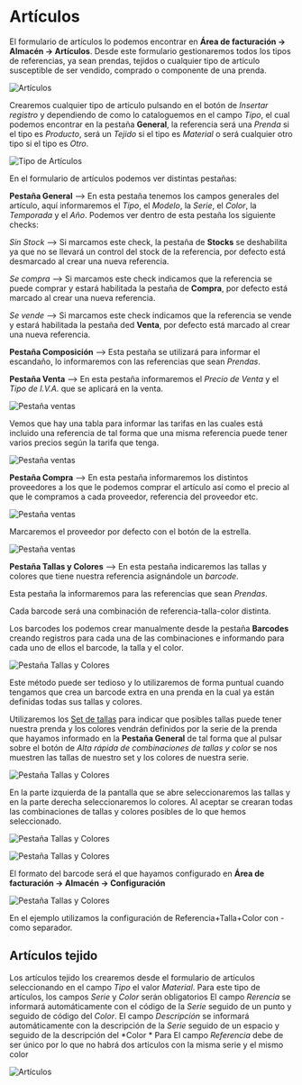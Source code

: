 # Artículos
El formulario de artículos lo podemos encontrar en **Área de facturación -> Almacén -> Artículos**. Desde este formulario gestionaremos todos los tipos de referencias, ya sean prendas, tejidos o cualquier tipo de artículo susceptible de ser vendido, comprado o componente de una prenda.

![Artículos](./img/formarticulos_almacen.png)

Crearemos cualquier tipo de artículo pulsando en el botón de *Insertar registro* y dependiendo de como lo cataloguemos en el campo *Tipo*, el cual podemos encontrar en la pestaña **General**, la referencia será una *Prenda* si el tipo es *Producto*, será un *Tejido* si el tipo es *Material* o será cualquier otro tipo si el tipo es *Otro*.

![Tipo de Artículos](./img/formarticulos2_almacen.png)

En el formulario de artículos podemos ver distintas pestañas:

**Pestaña General** --> En esta pestaña tenemos los campos generales del artículo, aquí informaremos el *Tipo*, el *Modelo*, la *Serie*, el *Color*, la *Temporada* y el *Año*. 
Podemos ver dentro de esta pestaña los siguiente checks:

*Sin Stock* --> Si marcamos este check, la pestaña de **Stocks** se deshabilita ya que no se llevará un control del stock de la referencia, por defecto está desmarcado al crear una nueva referencia.

*Se compra* --> Si marcamos este check indicamos que la referencia se puede comprar y estará habilitada la pestaña de **Compra**, por defecto está marcado al crear una nueva referencia.

*Se vende* --> Si marcamos este check indicamos que la referencia se vende y estará habilitada la pestaña ded **Venta**, por defecto está marcado al crear una nueva referencia.

**Pestaña Composición** --> Esta pestaña se utilizará para informar el escandaño, lo informaremos con las referencias que sean *Prendas*.

**Pestaña Venta** --> En esta pestaña informaremos el *Precio de Venta* y el *Tipo de I.V.A.* que se aplicará en la venta.

![Pestaña ventas](./img/formarticulos4_almacen.png)

Vemos que hay una tabla para informar las tarifas en las cuales está incluido una referencia de tal forma que una misma referencia puede tener varios precios según la tarifa que tenga.

![Pestaña ventas](./img/formarticulos5_almacen.png)

**Pestaña Compra** --> En esta pestaña informaremos los distintos proveedores a los que le podemos comprar el artículo así como el precio al que le compramos a cada proveedor, referencia del proveedor etc.

![Pestaña ventas](./img/formarticulos6_almacen.png)

Marcaremos el proveedor por defecto con el botón de la estrella.

![Pestaña ventas](./img/formarticulos7_almacen.png)

**Pestaña Tallas y Colores** --> En esta pestaña indicaremos las tallas y colores que tiene nuestra referencia asignándole un *barcode*. 

Esta pestaña la informaremos para las referencias que sean *Prendas*.

Cada barcode será una combinación de referencia-talla-color distinta. 

Los barcodes los podemos crear manualmente desde la pestaña **Barcodes** creando registros para cada una de las combinaciones e informando para cada uno de ellos el barcode, la talla y el color.

![Pestaña Tallas y Colores](./img/formarticulos8_almacen.png)

Este método puede ser tedioso y lo utilizaremos de forma puntual cuando tengamos que crea un barcode extra en una prenda en la cual ya están definidas todas sus tallas y colores.

Utilizaremos los [Set de tallas](./tallas.md) para indicar que posibles tallas puede tener nuestra prenda y los colores vendrán definidos por la serie de la prenda que hayamos informado en la **Pestaña General** de tal forma que al pulsar sobre el botón de *Alta rápida de combinaciones de  tallas y color* se nos muestren las tallas de nuestro set y los colores de nuestra serie.

![Pestaña Tallas y Colores](./img/formarticulos9_almacen.png)

En la parte izquierda de la pantalla que se abre seleccionaremos las tallas y en la parte derecha seleccionaremos lo colores.
Al aceptar se crearan todas las combinaciones de tallas y colores posibles de lo que hemos seleccionado.

![Pestaña Tallas y Colores](./img/formarticulos10_almacen.png)

![Pestaña Tallas y Colores](./img/formarticulos11_almacen.png)

El formato del barcode será el que hayamos configurado en **Área de facturación -> Almacén -> Configuración**

![Pestaña Tallas y Colores](./img/formflfactalma.png)

En el ejemplo utilizamos la configuración de Referencia+Talla+Color con *-* como separador.




## Artículos tejido
Los artículos tejido los crearemos desde el formulario de artículos seleccionando en el campo *Tipo* el valor *Material*.
Para este tipo de artículos, los campos *Serie* y *Color* serán obligatorios
El campo *Rerencia* se informará automáticamente con el código de la *Serie* seguido de un punto y seguido de código del *Color*.
El campo *Descripción* se informará automáticamente con la descripción de la *Serie* seguido de un espacio y seguido de la descripción del *Color *
Para 
El campo *Referencia* debe de ser único por lo que no habrá dos artículos con la misma serie y el mismo color


![Artículos](./img/formarticulos3_almacen.png)



